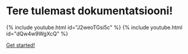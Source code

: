 # Tere tulemast dokumentatsiooni!

{% include youtube.html id="J2weoTGsi5c" %}
{% include youtube.html id="dQw4w9WgXcQ" %}

[Get started!](test.md)
